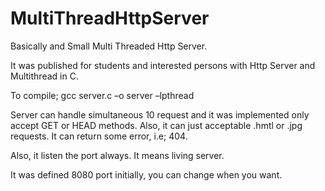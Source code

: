 # MultiThreadHttpServer

Basically and Small Multi Threaded Http Server.

It was published for students and interested persons with Http Server and Multithread in C.

To compile;  gcc server.c –o server –lpthread

Server can handle simultaneous 10 request and it was implemented only accept GET or HEAD methods. Also, it can just acceptable .hmtl or .jpg
requests. It can return some error, i.e; 404.

Also, it listen the port always. It means living server. 

It was defined 8080 port initially, you can change when you want.












